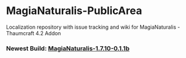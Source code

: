 # MagiaNaturalis-PublicArea

Localization repository with issue tracking and wiki for MagiaNaturalis - Thaumcraft 4.2 Addon
### Newest Build: [MagiaNaturalis-1.7.10-0.1.1b](https://www.dropbox.com/s/7h6c7fjpfpxd7ch/MagiaNaturalis-1.7.10-0.1.1b.jar?dl=1)

